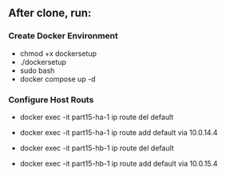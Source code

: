 ## After clone, run:

### Create Docker Environment 
- chmod +x dockersetup
- ./dockersetup
- sudo bash
- docker compose up -d

### Configure Host Routs  
- docker exec -it part15-ha-1 ip route del default
- docker exec -it part15-ha-1 ip route add default via 10.0.14.4

- docker exec -it part15-hb-1 ip route del default
- docker exec -it part15-hb-1 ip route add default via 10.0.15.4
